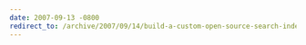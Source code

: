 ```yaml
---
date: 2007-09-13 -0800
redirect_to: /archive/2007/09/14/build-a-custom-open-source-search-index-with-koders-pro.aspx/
---
```

